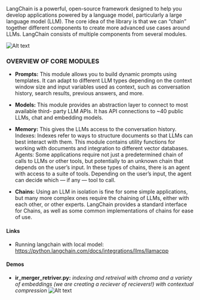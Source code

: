 LangChain is a powerful, open-source framework designed to help you develop applications powered by a language model, particularly a large language model (LLM). The core idea of the library is that we can “chain” together different components to create more advanced use cases around LLMs. LangChain consists of multiple components from several modules.

![Alt text](image.png)


### OVERVIEW OF CORE MODULES 

- **Prompts:** This module allows you to build dynamic prompts using templates. It can adapt to different LLM types depending on the context window size and input variables used as context, such as conversation history, search results, previous answers, and more.
    
- **Models:** This module provides an abstraction layer to connect to most available third- party LLM APIs. It has API connections to ~40 public LLMs, chat and embedding models.

- **Memory:** This gives the LLMs access to the conversation history.
    Indexes: Indexes refer to ways to structure documents so that LLMs can best interact with them. This module contains utility functions for working with documents and integration to different vector databases.
    Agents: Some applications require not just a predetermined chain of calls to LLMs or other tools, but potentially to an unknown chain that depends on the user’s input. In these types of chains, there is an agent with access to a suite of tools. Depending on the user’s input, the agent can decide which — if any — tool to call.
- **Chains:** Using an LLM in isolation is fine for some simple applications, but many more complex ones require the chaining of LLMs, either with each other, or other experts. LangChain provides a standard interface for Chains, as well as some common implementations of chains for ease of use.


#### Links
- Running langchain with local model: https://python.langchain.com/docs/integrations/llms/llamacpp




#### Demos
- **ir_merger_retriver.py:** *indexing and retreival with chroma and a variety of embeddings (we are creating a reciever of recievers!) with contextual compression*
![Alt text](image-1.png)